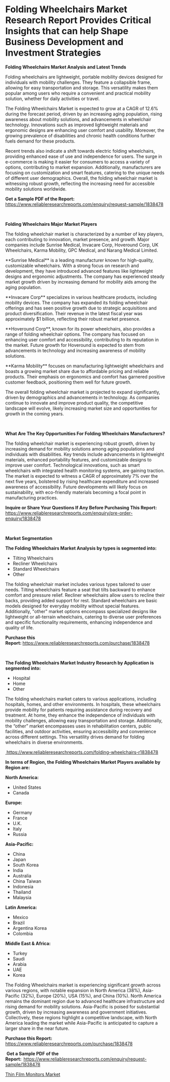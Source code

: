 <p><h1>Folding Wheelchairs Market Research Report Provides Critical Insights that can help Shape Business Development and Investment Strategies</h1></p><p><strong>Folding Wheelchairs Market Analysis and Latest Trends</strong></p>
<p><p>Folding wheelchairs are lightweight, portable mobility devices designed for individuals with mobility challenges. They feature a collapsible frame, allowing for easy transportation and storage. This versatility makes them popular among users who require a convenient and practical mobility solution, whether for daily activities or travel.</p><p>The Folding Wheelchairs Market is expected to grow at a CAGR of 12.6% during the forecast period, driven by an increasing aging population, rising awareness about mobility solutions, and advancements in wheelchair technology. Innovations such as improved lightweight materials and ergonomic designs are enhancing user comfort and usability. Moreover, the growing prevalence of disabilities and chronic health conditions further fuels demand for these products.</p><p>Recent trends also indicate a shift towards electric folding wheelchairs, providing enhanced ease of use and independence for users. The surge in e-commerce is making it easier for consumers to access a variety of options, contributing to market expansion. Additionally, manufacturers are focusing on customization and smart features, catering to the unique needs of different user demographics. Overall, the folding wheelchair market is witnessing robust growth, reflecting the increasing need for accessible mobility solutions worldwide.</p></p>
<p><strong>Get a Sample PDF of the Report:&nbsp;</strong> <a href="https://www.reliableresearchreports.com/enquiry/request-sample/1838478?utm_campaign=3083&utm_medium=2&utm_source=Github&utm_content=ia&utm_term=11042025&utm_id=folding-wheelchairs">https://www.reliableresearchreports.com/enquiry/request-sample/1838478</a></p>
<p>&nbsp;</p>
<p><strong>Folding Wheelchairs Major Market Players</strong></p>
<p><p>The folding wheelchair market is characterized by a number of key players, each contributing to innovation, market presence, and growth. Major companies include Sunrise Medical, Invacare Corp, Hoveround Corp, UK Wheelchairs, Karma Mobility, GPC Medical, and Narang Medical Limited.</p><p>**Sunrise Medical** is a leading manufacturer known for high-quality, customizable wheelchairs. With a strong focus on research and development, they have introduced advanced features like lightweight designs and ergonomic adjustments. The company has experienced steady market growth driven by increasing demand for mobility aids among the aging population.</p><p>**Invacare Corp** specializes in various healthcare products, including mobility devices. The company has expanded its folding wheelchair offerings and has seen positive growth due to strategic acquisitions and product diversification. Their revenue in the latest fiscal year was approximately $1 billion, reflecting their robust market presence.</p><p>**Hoveround Corp**, known for its power wheelchairs, also provides a range of folding wheelchair options. The company has focused on enhancing user comfort and accessibility, contributing to its reputation in the market. Future growth for Hoveround is expected to stem from advancements in technology and increasing awareness of mobility solutions.</p><p>**Karma Mobility** focuses on manufacturing lightweight wheelchairs and boasts a growing market share due to affordable pricing and reliable products. Their emphasis on ergonomics and comfort has garnered positive customer feedback, positioning them well for future growth.</p><p>The overall folding wheelchair market is projected to expand significantly, driven by demographics and advancements in technology. As companies continue to innovate and improve product quality, the competitive landscape will evolve, likely increasing market size and opportunities for growth in the coming years.</p></p>
<p>&nbsp;</p>
<p><strong>What Are The Key Opportunities For Folding Wheelchairs Manufacturers?</strong></p>
<p><p>The folding wheelchair market is experiencing robust growth, driven by increasing demand for mobility solutions among aging populations and individuals with disabilities. Key trends include advancements in lightweight materials, enhanced portability features, and customizable designs to improve user comfort. Technological innovations, such as smart wheelchairs with integrated health monitoring systems, are gaining traction. The market is expected to witness a CAGR of approximately 7% over the next five years, bolstered by rising healthcare expenditure and increased awareness of accessibility. Future developments will likely focus on sustainability, with eco-friendly materials becoming a focal point in manufacturing practices.</p></p>
<p><strong>Inquire or Share Your Questions If Any Before Purchasing This Report:</strong> <a href="https://www.reliableresearchreports.com/enquiry/pre-order-enquiry/1838478?utm_campaign=3083&utm_medium=2&utm_source=Github&utm_content=ia&utm_term=11042025&utm_id=folding-wheelchairs">https://www.reliableresearchreports.com/enquiry/pre-order-enquiry/1838478</a></p>
<p>&nbsp;</p>
<p><strong>Market Segmentation</strong></p>
<p><strong>The Folding Wheelchairs Market Analysis by types is segmented into:</strong></p>
<p><ul><li>Tilting Wheelchairs</li><li>Recliner Wheelchairs</li><li>Standard Wheelchairs</li><li>Other</li></ul></p>
<p><p>The folding wheelchair market includes various types tailored to user needs. Tilting wheelchairs feature a seat that tilts backward to enhance comfort and pressure relief. Recliner wheelchairs allow users to recline their backs, providing added support for rest. Standard wheelchairs are basic models designed for everyday mobility without special features. Additionally, "other" market options encompass specialized designs like lightweight or all-terrain wheelchairs, catering to diverse user preferences and specific functionality requirements, enhancing independence and quality of life.</p></p>
<p><strong>Purchase this Report:&nbsp;</strong><a href="https://www.reliableresearchreports.com/purchase/1838478?utm_campaign=3083&utm_medium=2&utm_source=Github&utm_content=ia&utm_term=11042025&utm_id=folding-wheelchairs">https://www.reliableresearchreports.com/purchase/1838478</a></p>
<p>&nbsp;</p>
<p><strong>The Folding Wheelchairs Market Industry Research by Application is segmented into:</strong></p>
<p><ul><li>Hospital</li><li>Home</li><li>Other</li></ul></p>
<p><p>The folding wheelchairs market caters to various applications, including hospitals, homes, and other environments. In hospitals, these wheelchairs provide mobility for patients requiring assistance during recovery and treatment. At home, they enhance the independence of individuals with mobility challenges, allowing easy transportation and storage. Additionally, the “other” market encompasses uses in rehabilitation centers, public facilities, and outdoor activities, ensuring accessibility and convenience across different settings. This versatility drives demand for folding wheelchairs in diverse environments.</p></p>
<p><a href="https://www.reliableresearchreports.com/folding-wheelchairs-r1838478?utm_campaign=3083&utm_medium=2&utm_source=Github&utm_content=ia&utm_term=11042025&utm_id=folding-wheelchairs">&nbsp;https://www.reliableresearchreports.com/folding-wheelchairs-r1838478</a></p>
<p><strong>In terms of Region, the Folding Wheelchairs Market Players available by Region are:</strong></p>
<p>
    <p> <strong> North America: </strong>
        <ul>
            <li>United States</li>
            <li>Canada</li>
        </ul>
        </p> 
    <p> <strong> Europe: </strong>
        <ul>
            <li>Germany</li>
            <li>France</li>
            <li>U.K.</li>
            <li>Italy</li>
            <li>Russia</li>
        </ul>
        </p> 
    <p> <strong> Asia-Pacific: </strong>
        <ul>
            <li>China</li>
            <li>Japan</li>
            <li>South Korea</li>
            <li>India</li>
            <li>Australia</li>
            <li>China Taiwan</li>
            <li>Indonesia</li>
            <li>Thailand</li>
            <li>Malaysia</li>
        </ul>
        </p> 
    <p> <strong> Latin America: </strong>
        <ul>
            <li>Mexico</li>
            <li>Brazil</li>
            <li>Argentina Korea</li>
            <li>Colombia</li>
        </ul>
        </p> 
    <p> <strong> Middle East & Africa: </strong>
        <ul>
            <li>Turkey</li>
            <li>Saudi</li>
            <li>Arabia</li>
            <li>UAE</li>
            <li>Korea</li>
        </ul>
    </p>
    </p>
<p><p>The Folding Wheelchairs market is experiencing significant growth across various regions, with notable expansion in North America (38%), Asia-Pacific (32%), Europe (20%), USA (15%), and China (10%). North America remains the dominant region due to advanced healthcare infrastructure and rising demand for mobility solutions. Asia-Pacific is poised for substantial growth, driven by increasing awareness and government initiatives. Collectively, these regions highlight a competitive landscape, with North America leading the market while Asia-Pacific is anticipated to capture a larger share in the near future.</p></p>
<p><strong>Purchase this Report: </strong><a href="https://www.reliableresearchreports.com/purchase/1838478?utm_campaign=3083&utm_medium=2&utm_source=Github&utm_content=ia&utm_term=11042025&utm_id=folding-wheelchairs">https://www.reliableresearchreports.com/purchase/1838478</a></p>
<p>&nbsp;<strong>Get a Sample PDF of the Report:&nbsp;&nbsp;</strong><a href="https://www.reliableresearchreports.com/enquiry/request-sample/1838478?utm_campaign=3083&utm_medium=2&utm_source=Github&utm_content=ia&utm_term=11042025&utm_id=folding-wheelchairs">https://www.reliableresearchreports.com/enquiry/request-sample/1838478</a></p>
<p><strong></strong></p>
<p><p><a href="https://github.com/darenph8er/Market-Research-Report-List-1/blob/main/thin-film-monitors-market.md?utm_campaign=3083&utm_medium=2&utm_source=Github&utm_content=ia&utm_term=11042025&utm_id=folding-wheelchairs">Thin Film Monitors Market</a></p></p>